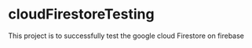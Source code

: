 # cloudFirestoreTesting
This project is to successfully test the google cloud Firestore on firebase
